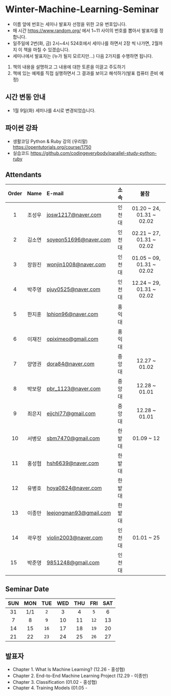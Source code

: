 # Winter-Machine-Learning-Seminar

- 이름 앞에 번호는 세미나 발표자 선정을 위한 고유 번호입니다. 
- 매 시간 https://www.random.org/ 에서 1~11 사이의 번호를 뽑아서 발표자를 정합니다. 
- 일주일에 2번(화, 금) 2시~4시 524호에서 세미나를 하면서 2장 씩 나가면, 2월까지 이 책을 마칠 수 있겠습니다.
- 세미나에서 발표자는 (누가 될지 모르지만...) 다음 2가지를 수행하면 됩니다.
1) 책의 내용을 설명하고 그 내용에 대한 토론을 이끌고 주도하기
2) 책에 있는 예제를 직접 실행하면서 그 결과를 보이고 해석하기(발표 컴퓨터 준비 예정)

## 시간 변동 안내
- 1월 9일(화) 세미나를 4시로 변경되었습니다.

## 파이썬 강좌
- 생활코딩 Python & Ruby 강의 (우리말)
<https://opentutorials.org/course/1750>
- 실습코드
<https://github.com/codingeverybody/parallel-study-python-ruby>

## Attendants
 Order | Name | E-mail                 | 소속 | 불참   
 :---: | :--: | :--------------------- | :--: | :-------: 
 1     | 조성우 | josw1217@naver.com     | 인천대 | 01.20 ~ 24, 01.31 ~ 02.02
 2     | 김소연 | soyeon51696@naver.com  | 인천대 | 02.21 ~ 27, 01.31 ~ 02.02
 3     | 장원진 | wonjin1008@naver.com   | 인천대 | 01.05 ~ 09, 01.31 ~ 02.02
 4     | 박주영 | pjuy0525@naver.com     | 인천대 | 12.24 ~ 29, 01.31 ~ 02.02
 5     | 한지훈 | lphion96@naver.com     | 홍익대 |           
 6     | 이재진 | opiximeo@gmail.com     | 홍익대 |           
 7     | 양영권 | dora84@naver.com       | 중앙대 | 12.27 ~ 01.02
 8     | 박보랑 | pbr_1123@naver.com     | 중앙대 | 12.28 ~ 01.01
 9     | 최은지 | ejjchl77@gmail.com     | 중앙대 | 12.28 ~ 01.01
 10    | 서병모 | sbm7470@gmail.com      | 한밭대 | 01.09 ~ 12
 11    | 홍성협 | hsh6639@naver.com      | 한밭대 |           
 12    | 유병호 | hoya0824@naver.com     | 한밭대 |           
 13    | 이종만 | leejongman93@gmail.com | 한밭대 |
 14    | 곽우정 | violin2003@naver.com   | 인천대 | 01.01 ~ 25
 15    | 박준영 | 9851248@gmail.com      | 인천대 | 


## Seminar Date
SUN | MON | TUE | WED | THU | FRI | SAT
:-: | :-: | :-: | :-: | :-: | :-: | :-:
31 | 1/1 | `2` | 3 | 4 | `5` | 6 
7 | 8 | `9` | 10 | 11 | `12` | 13 
14 | 15 | `16` | 17 | 18 | `19` | 20
21 | 22 | `23` | 24 | 25 | `26` | 27


## 발표자
- Chapter 1. What Is Machine Learning? (12.26 - 홍성협)
- Chapter 2. End-to-End Machine Learning Project (12.29 - 이종만)
- Chapter 3. Classification (01.02 - 홍성협)
- Chapter 4. Training Models (01.05 - 
